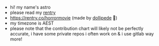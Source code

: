 - hi! my name's astro
- please read my [rentry](https://rentry.co/horrormovie)
- https://rentry.co/horrormovie (made by [dollipede](https://github.com/dollipede) 💜)
- my timezone is AEST
- please note that the contribution chart will likely not be perfectly accurate, i have some private repos i often work on & i use gitlab way more!

